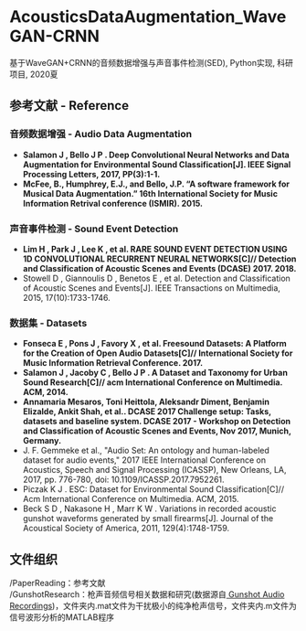 # AcousticsDataAugmentation_WaveGAN-CRNN基于WaveGAN+CRNN的音频数据增强与声音事件检测(SED), Python实现, 科研项目, 2020夏## 参考文献 - Reference  ### 音频数据增强 - Audio Data Augmentation  * **Salamon J , Bello J P . Deep Convolutional Neural Networks and Data Augmentation for Environmental Sound Classification[J]. IEEE Signal Processing Letters, 2017, PP(3):1-1.**  * **McFee, B., Humphrey, E.J., and Bello, J.P. “A software framework for Musical Data Augmentation.” 16th International Society for Music Information Retrival conference (ISMIR). 2015.**  ### 声音事件检测 - Sound Event Detection* **Lim H , Park J , Lee K , et al. RARE SOUND EVENT DETECTION USING 1D CONVOLUTIONAL RECURRENT NEURAL NETWORKS[C]// Detection and Classification of Acoustic Scenes and Events (DCASE) 2017. 2018.**  * Stowell D , Giannoulis D , Benetos E , et al. Detection and Classification of Acoustic Scenes and Events[J]. IEEE Transactions on Multimedia, 2015, 17(10):1733-1746.### 数据集 - Datasets* **Fonseca E , Pons J , Favory X , et al. Freesound Datasets: A Platform for the Creation of Open Audio Datasets[C]// International Society for Music Information Retrieval Conference. 2017.**  * **Salamon J , Jacoby C , Bello J P . A Dataset and Taxonomy for Urban Sound Research[C]// acm International Conference on Multimedia. ACM, 2014.**  * **Annamaria Mesaros, Toni Heittola, Aleksandr Diment, Benjamin Elizalde, Ankit Shah, et al.. DCASE 2017 Challenge setup: Tasks, datasets and baseline system. DCASE 2017 - Workshop on Detection and Classification of Acoustic Scenes and Events, Nov 2017, Munich, Germany.**  * J. F. Gemmeke et al., "Audio Set: An ontology and human-labeled dataset for audio events," 2017 IEEE International Conference on Acoustics, Speech and Signal Processing (ICASSP), New Orleans, LA, 2017, pp. 776-780, doi: 10.1109/ICASSP.2017.7952261.  * Piczak K J . ESC: Dataset for Environmental Sound Classification[C]// Acm International Conference on Multimedia. ACM, 2015.    * Beck S D , Nakasone H , Marr K W . Variations in recorded acoustic gunshot waveforms generated by small firearms[J]. Journal of the Acoustical Society of America, 2011, 129(4):1748-1759.## 文件组织  /PaperReading：参考文献  /GunshotResearch：枪声音频信号相关数据和研究(数据源自[ Gunshot Audio Recordings](https://www.montana.edu/rmaher/gunshots/))，文件夹内.mat文件为干扰极小的纯净枪声信号，文件夹内.m文件为信号波形分析的MATLAB程序